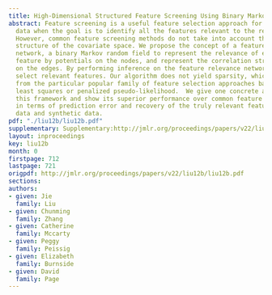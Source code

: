 ```yaml
---
title: High-Dimensional Structured Feature Screening Using Binary Markov Random Fields
abstract: Feature screening is a useful feature selection approach for high-dimensional
  data when the goal is to identify all the features relevant to the response variable.
  However, common feature screening methods do not take into account the correlation
  structure of the covariate space. We propose the concept of a feature relevance
  network, a binary Markov random field to represent the relevance of each individual
  feature by potentials on the nodes, and represent the correlation structure by potentials
  on the edges. By performing inference on the feature relevance network, we can accordingly
  select relevant features. Our algorithm does not yield sparsity, which is different
  from the particular popular family of feature selection approaches based on penalized
  least squares or penalized pseudo-likelihood.  We give one concrete algorithm under
  this framework and show its superior performance over common feature selection methods
  in terms of prediction error and recovery of the truly relevant features on real-world
  data and synthetic data.
pdf: "./liu12b/liu12b.pdf"
supplementary: Supplementary:http://jmlr.org/proceedings/papers/v22/liu12b/liu12bSupple.pdf
layout: inproceedings
key: liu12b
month: 0
firstpage: 712
lastpage: 721
origpdf: http://jmlr.org/proceedings/papers/v22/liu12b/liu12b.pdf
sections: 
authors:
- given: Jie
  family: Liu
- given: Chunming
  family: Zhang
- given: Catherine
  family: Mccarty
- given: Peggy
  family: Peissig
- given: Elizabeth
  family: Burnside
- given: David
  family: Page
---
```

